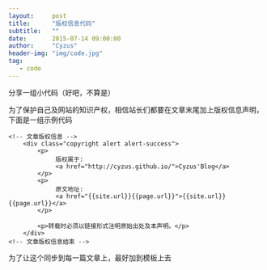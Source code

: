 ```yaml
---
layout:     post
title:      "版权信息代码" 
subtitle:   ""
date:       2015-07-14 09:00:00
author:     "Cyzus"
header-img: "img/code.jpg"
tag:
   - code
---
```


分享一组小代码（好吧，不算是）

为了保护自己及网站的知识产权，相信站长们都要在文章末尾加上版权信息声明，下面是一组示例代码

    <!-- 文章版权信息 -->
		<div class="copyright alert alert-success">
			<p>
				 版权属于:
				 <a href="http://cyzus.github.io/">Cyzus'Blog</a>
            </p>
            <p>
				 原文地址:
				 <a href="{{site.url}}{{page.url}}">{{site.url}}{{page.url}}</a>			
            </p>
			
            <p>转载时必须以链接形式注明原始出处及本声明。</p>
		</div>
	<!-- 文章版权信息结束 -->

为了让这个同步到每一篇文章上，最好加到模板上去


